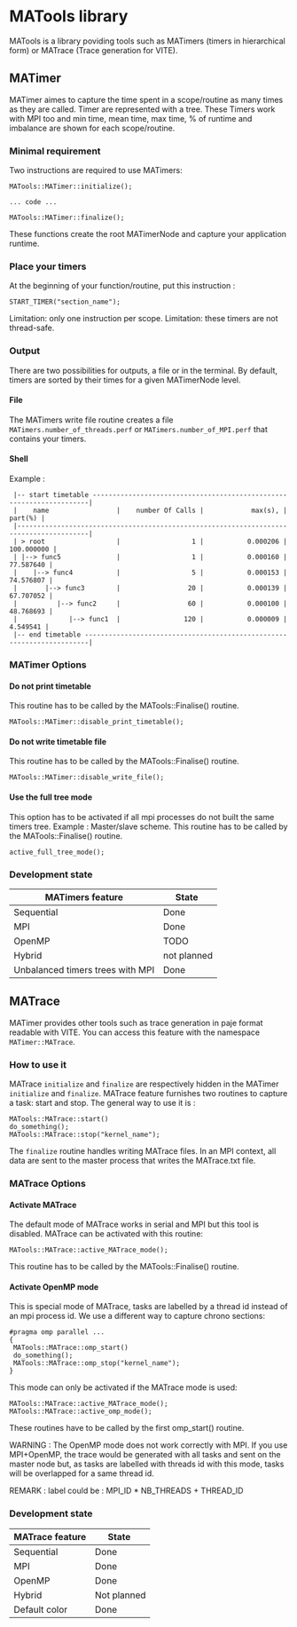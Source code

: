 # MATools library

MATools is a library poviding tools such as MATimers (timers in hierarchical form) or MATrace (Trace generation for VITE). 

## MATimer

MATimer aimes to capture the time spent in a scope/routine as many times as they are called. Timer are represented with a tree. These Timers work with MPI too and min time, mean time, max time, % of runtime and imbalance are shown for each scope/routine.

### Minimal requirement 

Two instructions are required to use MATimers: 

```
MATools::MATimer::initialize();

... code ...

MATools::MATimer::finalize();
```

These functions create the root MATimerNode and capture your application runtime.

### Place your timers

At the beginning of your function/routine, put this instruction :

```
START_TIMER("section_name");
```

Limitation: only one instruction per scope.
Limitation: these timers are not thread-safe.

### Output

There are two possibilities for outputs, a file or in the terminal. By default, timers are sorted by their times for a given MATimerNode level.

#### File

The MATimers write file routine creates a file `MATimers.number_of_threads.perf` or `MATimers.number_of_MPI.perf` that contains your timers.

#### Shell

Example :

```
 |-- start timetable ---------------------------------------------------------------------|
 |    name                 |    number Of Calls |            max(s), |            part(%) |
 |----------------------------------------------------------------------------------------|
 | > root                  |                  1 |           0.000206 |         100.000000 |
 | |--> func5              |                  1 |           0.000160 |          77.587640 |
 |    |--> func4           |                  5 |           0.000153 |          74.576807 |
 |       |--> func3        |                 20 |           0.000139 |          67.707052 |
 |          |--> func2     |                 60 |           0.000100 |          48.768693 |
 |             |--> func1  |                120 |           0.000009 |           4.549541 |
 |-- end timetable -----------------------------------------------------------------------|
```

### MATimer Options

#### Do not print timetable

This routine has to be called by the MATools::Finalise() routine.

```
MATools::MATimer::disable_print_timetable();
```

#### Do not write timetable file

This routine has to be called by the MATools::Finalise() routine.

```
MATools::MATimer::disable_write_file();
```

#### Use the full tree mode

This option has to be activated if all mpi processes do not built the same timers tree. Example : Master/slave scheme. This routine has to be called by the MATools::Finalise() routine.

```
active_full_tree_mode();
```

### Development state

| MATimers feature                 | State       |
|----------------------------------|-------------|
| Sequential                       | Done        |
| MPI                              | Done        |
| OpenMP                           | TODO        |
| Hybrid                           | not planned |
| Unbalanced timers trees with MPI | Done        |

## MATrace

MATimer provides other tools such as trace generation in paje format readable with VITE. You can access this feature with the namespace `MATimer::MATrace`.

### How to use it

MATrace `initialize` and `finalize` are respectively hidden in the MATimer `initialize` and `finalize`. MATrace feature furnishes two routines to capture a task: start and stop. The general way to use it is :

```
MATools::MATrace::start()
do_something();
MATools::MATrace::stop("kernel_name");
```

The `finalize` routine handles writing MATrace files. In an MPI context, all data are sent to the master process that writes the MATrace.txt file.

### MATrace Options

#### Activate MATrace

The default mode of MATrace works in serial and MPI but this tool is disabled. MATrace can be activated with this routine:

```
MATools::MATrace::active_MATrace_mode();
```
This routine has to be called by the MATools::Finalise() routine.

#### Activate OpenMP mode

This is special mode of MATrace, tasks are labelled by a thread id instead of an mpi process id. We use a different way to capture chrono sections: 

```
#pragma omp parallel ...
{
 MATools::MATrace::omp_start()
 do_something();
 MATools::MATrace::omp_stop("kernel_name");
}
```
This mode can only be activated if the MATrace mode is used: 

```
MATools::MATrace::active_MATrace_mode();
MATools::MATrace::active_omp_mode();
```

These routines have to be called by the first omp_start() routine.

WARNING : The OpenMP mode does not work correctly with MPI. If you use MPI+OpenMP, the trace would be generated with all tasks and sent on the master node but, as tasks are labelled with threads id with this mode, tasks will be overlapped for a same thread id. 

REMARK : label could be : MPI_ID * NB_THREADS + THREAD_ID

### Development state

| MATrace feature  | State       |
|------------------|-------------|
| Sequential       | Done        |
| MPI              | Done        |
| OpenMP           | Done        |
| Hybrid           | Not planned |
| Default color    | Done        |

